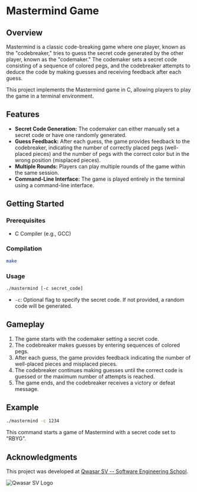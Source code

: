# Mastermind Game

## Overview

Mastermind is a classic code-breaking game where one player, known as the "codebreaker," tries to guess the secret code generated by the other player, known as the "codemaker." The codemaker sets a secret code consisting of a sequence of colored pegs, and the codebreaker attempts to deduce the code by making guesses and receiving feedback after each guess.

This project implements the Mastermind game in C, allowing players to play the game in a terminal environment.

## Features

- **Secret Code Generation:** The codemaker can either manually set a secret code or have one randomly generated.
- **Guess Feedback:** After each guess, the game provides feedback to the codebreaker, indicating the number of correctly placed pegs (well-placed pieces) and the number of pegs with the correct color but in the wrong position (misplaced pieces).
- **Multiple Rounds:** Players can play multiple rounds of the game within the same session.
- **Command-Line Interface:** The game is played entirely in the terminal using a command-line interface.

## Getting Started

### Prerequisites

- C Compiler (e.g., GCC)

### Compilation

```bash
make 
```

### Usage

```bash
./mastermind [-c secret_code]
```

- `-c`: Optional flag to specify the secret code. If not provided, a random code will be generated.

## Gameplay

1. The game starts with the codemaker setting a secret code.
2. The codebreaker makes guesses by entering sequences of colored pegs.
3. After each guess, the game provides feedback indicating the number of well-placed pieces and misplaced pieces.
4. The codebreaker continues making guesses until the correct code is guessed or the maximum number of attempts is reached.
5. The game ends, and the codebreaker receives a victory or defeat message.

## Example

```bash
./mastermind -c 1234
```

This command starts a game of Mastermind with a secret code set to "RBYG".


## Acknowledgments
This project was developed at [Qwasar SV -- Software Engineering School](https://qwasar.io).

![Qwasar SV Logo](https://storage.googleapis.com/qwasar-public/qwasar-logo_50x50.png)

